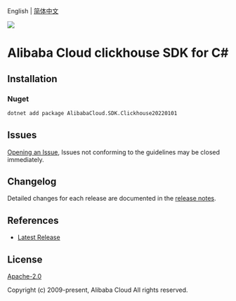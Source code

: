 English | [简体中文](README-CN.md)

![](https://aliyunsdk-pages.alicdn.com/icons/AlibabaCloud.svg)

# Alibaba Cloud clickhouse SDK for C#

## Installation

### Nuget

```bash
dotnet add package AlibabaCloud.SDK.Clickhouse20220101
```

## Issues

[Opening an Issue](https://github.com/aliyun/alibabacloud-csharp-sdk/issues/new), Issues not conforming to the guidelines may be closed immediately.

## Changelog

Detailed changes for each release are documented in the [release notes](./ChangeLog.md).

## References

* [Latest Release](https://github.com/aliyun/alibabacloud-csharp-sdk/)

## License

[Apache-2.0](http://www.apache.org/licenses/LICENSE-2.0)

Copyright (c) 2009-present, Alibaba Cloud All rights reserved.
